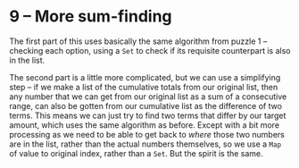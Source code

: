# 9 &ndash; More sum-finding
The first part of this uses basically the same algorithm from puzzle 1 &ndash; checking each option, using a `Set` to check if its requisite counterpart is also in the list.

The second part is a little more complicated, but we can use a simplifying step &ndash; if we make a list of the cumulative totals from our original list, then any number that we can get from our original list as a sum of a consecutive range, can also be gotten from our cumulative list as the difference of two terms. This means we can just try to find two terms that differ by our target amount, which uses the same algorithm as before. Except with a bit more processing as we need to be able to get back to _where_ those two numbers are in the list, rather than the actual numbers themselves, so we use a `Map` of value to original index, rather than a `Set`. But the spirit is the same.

